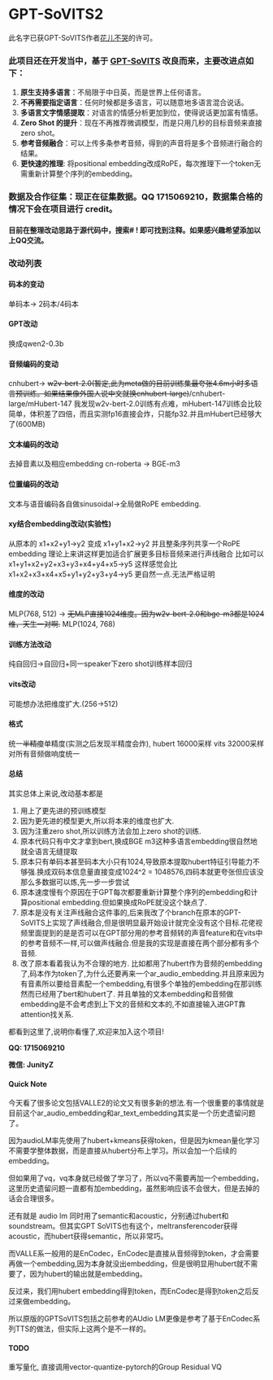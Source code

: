 # GPT-SoVITS2

此名字已获GPT-SoVITS作者[花儿不哭](https://space.bilibili.com/5760446?spm_id_from=333.337.0.0)的许可。
### 此项目还在开发当中，基于 [GPT-SoVITS](https://github.com/RVC-Boss/GPT-SoVITS) 改良而来，主要改进点如下：

1. **原生支持多语言**：不局限于中日英，而是世界上任何语言。
2. **不再需要指定语言**：任何时候都是多语言，可以随意地多语言混合说话。
3. **多语言文字情感提取**：对语言的情感分析更加到位，使得说话更加富有情感。
4. **Zero Shot 的提升**：现在不再推荐微调模型，而是只用几秒的目标音频来直接 zero shot。
5. **参考音频融合**：可以上传多条参考音频，得到的声音将是多个音频进行融合的结果。
6. **更快速的推理**: 将positional embedding改成RoPE，每次推理下一个token无需重新计算整个序列的embedding。

### **数据及合作征集**：现正在征集数据。QQ 1715069210，数据集合格的情况下会在项目进行 credit。

#### 目前在整理改动思路于源代码中，搜索# ! 即可找到注释。如果感兴趣希望添加以上QQ交流。

### 改动列表

#### 码本的变动
单码本-> 2码本/4码本
#### GPT改动
换成qwen2-0.3b
#### 音频编码的变动
cnhubert-> ~~w2v-bert-2.0(暂定,此为meta做的目前训练集最夸张4.6m小时多语言预训练。如果结果像外国人说中文就换cnhubert-large)~~/cnhubert-large/mHubert-147
我发现w2v-bert-2.0训练有点难，mHubert-147训练会比较简单，体积差了四倍，而且实测fp16直接会炸，只能fp32.并且mHubert已经够大了(600MB)
#### 文本编码的改动
去掉音素以及相应embedding
cn-roberta ->  BGE-m3
#### 位置编码的改动
文本与语音编码各自做sinusoidal->全局做RoPE embedding.
#### xy结合embedding改动(实验性)
从原本的
x1+x2+y1->y2
变成
x1+y1+x2->y2
并且整条序列共享一个RoPE embedding
理论上来讲这样更加适合扩展更多目标音频来进行声线融合
比如可以
x1+y1+x2+y2+x3+y3+x4+y4+x5->y5
这样感觉会比
x1+x2+x3+x4+x5+y1+y2+y3+y4->y5
更自然一点.无法严格证明
#### 维度的改动
MLP(768, 512) -> ~~无MLP直接1024维度。因为w2v-bert-2.0和bge-m3都是1024维，天生一对啊.~~ MLP(1024, 768)
#### 训练方法改动
纯自回归->自回归+同一speaker下zero shot训练样本回归
#### vits改动
可能想办法把维度扩大.(256->512)
#### 格式
统一~~半精度~~单精度(实测之后发现半精度会炸), hubert 16000采样 vits 32000采样 对所有音频做响度统一
#### 总结
其实总体上来说,改动基本都是
1. 用上了更先进的预训练模型
2. 因为更先进的模型更大,所以将本来的维度也扩大.
3. 因为注重zero shot,所以训练方法会加上zero shot的训练.
4. 原本代码只有中文才拿到bert,换成BGE m3这种多语言embedding很自然地就全语言无缝提取
5. 原本只有单码本甚至码本大小只有1024,导致原本提取hubert特征引导能力不够强.换成双码本信息量直接变成1024^2 = 1048576,四码本就更夸张但应该没那么多数据可以炼,先一步一步尝试
6. 原本速度慢有个原因在于GPT每次都要重新计算整个序列的embedding和计算positional embedding.但如果换成RoPE就没这个缺点了.
7. 原本是没有关注声线融合这件事的,后来我改了个branch在原本的GPT-SoVITS上实现了声线融合,但是很明显最开始设计就完全没有这个目标.花佬视频里面提到的是是否可以在GPT部分用的参考音频转的声音feature和在vits中的参考音频不一样,可以做声线融合.但是我的实现是直接在两个部分都有多个音频.
8. 改了原本看着我认为不合理的地方. 比如都用了hubert作为音频的embedding了,码本作为token了,为什么还要再来一个ar_audio_embedding.并且原来因为有音素所以要给音素配一个embedding,有很多个单独的embedding在那训练然而已经用了bert和hubert了. 并且单独的文本embedding和音频做embedding是不会考虑到上下文的音频和文本的,不如直接输入进GPT靠attention找关系.

都看到这里了,说明你看懂了,欢迎来加入这个项目!

**QQ: 1715069210**

**微信: JunityZ**

#### Quick Note
今天看了很多论文包括VALLE2的论文又有很多新的想法.有一个很重要的事情就是目前这个ar_audio_embedding和ar_text_embedding其实是一个历史遗留问题了。

因为audioLM率先使用了hubert+kmeans获得token，但是因为kmean量化学习不需要学整体数据，而是直接从hubert分布上学习。所以会加一个后续的embedding。

但如果用了vq，vq本身就已经做了学习了，所以vq不需要再加一个embedding，这里历史遗留问题一直都有加embedding，虽然影响应该不会很大，但是去掉的话会合理很多。

还有就是 audio lm 同时用了semantic和acoustic，分别通过hubert和soundstream。但其实GPT SoVITS也有这个，meltransferencoder获得acoustic，而hubert获得semantic，所以非常巧。

而VALLE系一般用的是EnCodec，EnCodec是直接从音频得到token，才会需要再做一个embedding,因为本身就没出embedding，但是很明显用hubert就不需要了，因为hubert的输出就是embedding。

反过来，我们用hubert embedding得到token，而EnCodec是得到token之后反过来做embedding。

所以原版的GPTSoVITS包括之前参考的AUdio LM更像是参考了基于EnCodec系列TTS的做法，但实际上这两个是不一样的。

#### TODO
重写量化, 直接调用vector-quantize-pytorch的Group Residual VQ